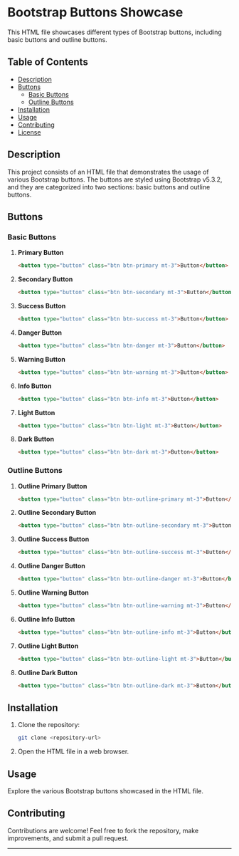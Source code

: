 
# Bootstrap Buttons Showcase

This HTML file showcases different types of Bootstrap buttons, including basic buttons and outline buttons.

## Table of Contents

- [Description](#description)
- [Buttons](#buttons)
  - [Basic Buttons](#basic-buttons)
  - [Outline Buttons](#outline-buttons)
- [Installation](#installation)
- [Usage](#usage)
- [Contributing](#contributing)
- [License](#license)

## Description

This project consists of an HTML file that demonstrates the usage of various Bootstrap buttons. The buttons are styled using Bootstrap v5.3.2, and they are categorized into two sections: basic buttons and outline buttons.

## Buttons

### Basic Buttons

1. **Primary Button**
   ```html
   <button type="button" class="btn btn-primary mt-3">Button</button>
   ```

2. **Secondary Button**
   ```html
   <button type="button" class="btn btn-secondary mt-3">Button</button>
   ```

3. **Success Button**
   ```html
   <button type="button" class="btn btn-success mt-3">Button</button>
   ```

4. **Danger Button**
   ```html
   <button type="button" class="btn btn-danger mt-3">Button</button>
   ```

5. **Warning Button**
   ```html
   <button type="button" class="btn btn-warning mt-3">Button</button>
   ```

6. **Info Button**
   ```html
   <button type="button" class="btn btn-info mt-3">Button</button>
   ```

7. **Light Button**
   ```html
   <button type="button" class="btn btn-light mt-3">Button</button>
   ```

8. **Dark Button**
   ```html
   <button type="button" class="btn btn-dark mt-3">Button</button>
   ```

### Outline Buttons

1. **Outline Primary Button**
   ```html
   <button type="button" class="btn btn-outline-primary mt-3">Button</button>
   ```

2. **Outline Secondary Button**
   ```html
   <button type="button" class="btn btn-outline-secondary mt-3">Button</button>
   ```

3. **Outline Success Button**
   ```html
   <button type="button" class="btn btn-outline-success mt-3">Button</button>
   ```

4. **Outline Danger Button**
   ```html
   <button type="button" class="btn btn-outline-danger mt-3">Button</button>
   ```

5. **Outline Warning Button**
   ```html
   <button type="button" class="btn btn-outline-warning mt-3">Button</button>
   ```

6. **Outline Info Button**
   ```html
   <button type="button" class="btn btn-outline-info mt-3">Button</button>
   ```

7. **Outline Light Button**
   ```html
   <button type="button" class="btn btn-outline-light mt-3">Button</button>
   ```

8. **Outline Dark Button**
   ```html
   <button type="button" class="btn btn-outline-dark mt-3">Button</button>
   ```

## Installation

1. Clone the repository:
   ```bash
   git clone <repository-url>
   ```

2. Open the HTML file in a web browser.

## Usage

Explore the various Bootstrap buttons showcased in the HTML file.

## Contributing

Contributions are welcome! Feel free to fork the repository, make improvements, and submit a pull request.


  
---
